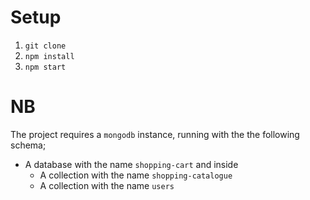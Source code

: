 # Setup
1. `git clone`
2. `npm install`
3. `npm start`

# NB
The project requires a `mongodb` instance, running with the the following schema;

* A database with the name `shopping-cart` and inside
  * A collection with the name `shopping-catalogue`
  * A collection with the name `users`
